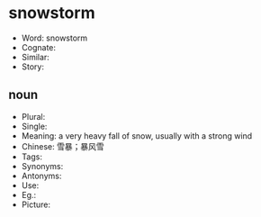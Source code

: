 # snowstorm

- Word: snowstorm
- Cognate: 
- Similar: 
- Story: 

## noun

- Plural: 
- Single: 
- Meaning: a very heavy fall of snow, usually with a strong wind
- Chinese: 雪暴；暴风雪
- Tags: 
- Synonyms: 
- Antonyms: 
- Use: 
- Eg.: 
- Picture: 

